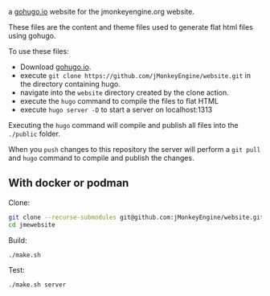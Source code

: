 a [gohugo.io](https://gohugo.io) website for the jmonkeyengine.org website.

These files are the content and theme files used to generate flat html files using gohugo.

To use these files:
* Download [gohugo.io](https://gohugo.io/getting-started/installing/).
* execute `git clone https://github.com/jMonkeyEngine/website.git` in the directory containing hugo.
* navigate into the `website` directory created by the clone action.
* execute the `hugo` command to compile the files to flat HTML
* execute `hugo server -D` to start a server on localhost:1313

Executing the `hugo` command will compile and publish all files into the `./public` folder.

When you `push` changes to this repository the server will perform a `git pull` and `hugo` command
to compile and publish the changes.

## With docker or podman

Clone:
```bash
git clone --recurse-submodules git@github.com:jMonkeyEngine/website.git jmewebsite
cd jmewebsite
```

Build:
```bash
./make.sh
```

Test:
```bash
./make.sh server
```